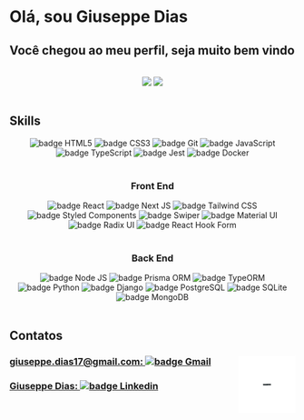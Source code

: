 <h1>Olá, sou Giuseppe Dias</h1>
<h2>Você chegou ao meu perfil, seja muito bem vindo</h2>

<br />

<div align="center">
  <picture>
    <source 
      height="180em"
      srcset="https://github-readme-stats.vercel.app/api?username=galio17&show_icons=true&theme=synthwave&count_private=true&bg_color=0a0116"
      media="(prefers-color-scheme: dark)"
    />
    <source
      height="180em"
      srcset="https://github-readme-stats.vercel.app/api?username=galio17&show_icons=true&theme=dracula&count_private=true"
      media="(prefers-color-scheme: light), (prefers-color-scheme: no-preference)"
    />
    <img height="180em" src="https://github-readme-stats.vercel.app/api?username=galio17&show_icons=true&count_private=true" />
  </picture>
  <picture>
    <source 
      height="180em"
      srcset="https://github-readme-stats.vercel.app/api/top-langs?username=galio17&show_icons=true&theme=synthwave&count_private=true&layout=compact&bg_color=0a0116"
      media="(prefers-color-scheme: dark)"
    />
    <source
      height="180em"
      srcset="https://github-readme-stats.vercel.app/api/top-langs?username=galio17&show_icons=true&theme=dracula&count_private=true&layout=compact"
      media="(prefers-color-scheme: light), (prefers-color-scheme: no-preference)"
    />
    <img height="180em" src="https://github-readme-stats.vercel.app/api/top-langs?username=galio17&show_icons=true&count_private=true&layout=compact" />
  </picture>
</div>

<br />

<h2>Skills</h2>

<div align="center">
  <div>
    <img src="https://img.shields.io/badge/HTML5-E34F26?style=for-the-badge&logo=html5&labelColor=101010" alt="badge HTML5" />
    <img src="https://img.shields.io/badge/CSS3-1572B6?style=for-the-badge&logo=css3&logoColor=1572B6&labelColor=101010" alt="badge CSS3" />
    <img src="https://img.shields.io/badge/Git-F05032?style=for-the-badge&logo=git&labelColor=101010" alt="badge Git" />
    <img src="https://img.shields.io/badge/JavaScript-F7DF1E?style=for-the-badge&logo=javascript&labelColor=101010" alt="badge JavaScript" />
    <img src="https://img.shields.io/badge/TypeScript-007ACC?style=for-the-badge&logo=typescript&labelColor=101010" alt="badge TypeScript" />
    <img src="https://img.shields.io/badge/Jest-C21325?style=for-the-badge&logo=jest&logoColor=C21325&labelColor=101010" alt="badge Jest" />
    <img src="https://img.shields.io/badge/Docker-2496ED?style=for-the-badge&logo=docker&labelColor=101010" alt="badge Docker" />
  </div>
  
  <br />
  
  <h3>Front End</h3>
  <div>
    <img src="https://img.shields.io/badge/React-136f63?style=for-the-badge&logo=react&labelColor=101010" alt="badge React" />
    <img src="https://img.shields.io/badge/Next_JS-white?style=for-the-badge&logo=next.js&labelColor=101010" alt="badge Next JS" />
    <img src="https://img.shields.io/badge/Tailwind_CSS-38B2AC?style=for-the-badge&logo=tailwind-css&labelColor=101010" alt="badge Tailwind CSS" />
    <img src="https://img.shields.io/badge/Styled_Components-DB7093?style=for-the-badge&logo=styled-components&labelColor=101010" alt="badge Styled Components" />
    <img src="https://img.shields.io/badge/Swiper-6332F6?style=for-the-badge&logo=swiper&labelColor=101010&logoColor=6332F6" alt="badge Swiper" />
    <img src="https://img.shields.io/badge/Material_UI-007FFF?style=for-the-badge&logo=mui&labelColor=101010" alt="badge Material UI" />
    <img src="https://img.shields.io/badge/Radix_UI-101010?style=for-the-badge&logo=radix-ui&labelColor=101010" alt="badge Radix UI" />
    <img src="https://img.shields.io/badge/React_Hook_Form-EC5990?style=for-the-badge&logo=react-hook-form&labelColor=101010" alt="badge React Hook Form" />
  </div>

  <br />

  <h3>Back End</h3>
  <div>
    <img src="https://img.shields.io/badge/NodeJS-339933?style=for-the-badge&logo=node.js&labelColor=101010" alt="badge Node JS" />
    <img src="https://img.shields.io/badge/Prisma_ORM-2D3748?style=for-the-badge&logo=prisma&logoColor=2D3748&labelColor=101010" alt="badge Prisma ORM" />
    <img src="https://img.shields.io/badge/TypeORM-101010?style=for-the-badge&logo=typeorm&labelColor=101010" alt="badge TypeORM" />
    <img src="https://img.shields.io/badge/Python-14354C?style=for-the-badge&logo=python&labelColor=101010" alt="badge Python" />
    <img src="https://img.shields.io/badge/DJango-092E20?style=for-the-badge&logo=django&logoColor=092E20&labelColor=101010" alt="badge Django" />
    <img src="https://img.shields.io/badge/PostgreSQL-316192?style=for-the-badge&logo=postgresql&labelColor=101010" alt="badge PostgreSQL" />
    <img src="https://img.shields.io/badge/SQ_Lite-003B57?style=for-the-badge&logo=sqlite&logoColor=003B57&labelColor=101010" alt="badge SQLite" />
    <img src="https://img.shields.io/badge/MongoDB-47A248?style=for-the-badge&logo=mongodb&labelColor=101010" alt="badge MongoDB" />
  </div>
</div>

<br />

<h2>Contatos</h2>

<div align="center">
  <img align="right" height="100em" src="./animation.gif"/>

  <div align="left">
    <h3>
      <a href="mailto:giuseppe.dias17@gmail.com?">
        giuseppe.dias17@gmail.com: 
        <img src="https://img.shields.io/badge/Gmail-47A248?style=social&logo=gmail&labelColor=101010" alt="badge Gmail" />
      </a>
    </h3>
    <h3>
      <a href="https://www.linkedin.com/in/giuseppe-dias/">
        Giuseppe Dias: 
        <img src="https://img.shields.io/badge/Linkedin-47A248?style=social&logo=linkedin&labelColor=101010" alt="badge Linkedin" />
      </a>
    </h3>
  </div>
</div>
